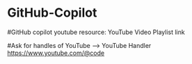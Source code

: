 # GitHub-Copilot


#GitHub copilot youtube resource:
YouTube Video Playlist link

#Ask for handles of YouTube
—> YouTube Handler
https://www.youtube.com/@code
